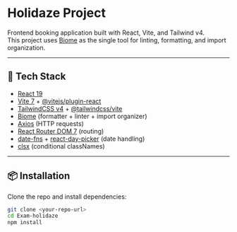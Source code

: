 # Holidaze Project

Frontend booking application built with React, Vite, and Tailwind v4.  
This project uses [Biome](https://biomejs.dev) as the single tool for linting, formatting, and import organization.

---

## 🚀 Tech Stack

- [React 19](https://react.dev/)
- [Vite 7](https://vitejs.dev/) + [@vitejs/plugin-react](https://vitejs.dev/plugins/)
- [TailwindCSS v4](https://tailwindcss.com/blog/tailwindcss-v4) + [@tailwindcss/vite](https://tailwindcss.com/docs/vite)
- [Biome](https://biomejs.dev) (formatter + linter + import organizer)
- [Axios](https://axios-http.com/) (HTTP requests)
- [React Router DOM 7](https://reactrouter.com/) (routing)
- [date-fns](https://date-fns.org/) + [react-day-picker](https://react-day-picker.js.org/) (date handling)
- [clsx](https://github.com/lukeed/clsx) (conditional classNames)

---

## 📦 Installation

Clone the repo and install dependencies:

```bash
git clone <your-repo-url>
cd Exam-holidaze
npm install
